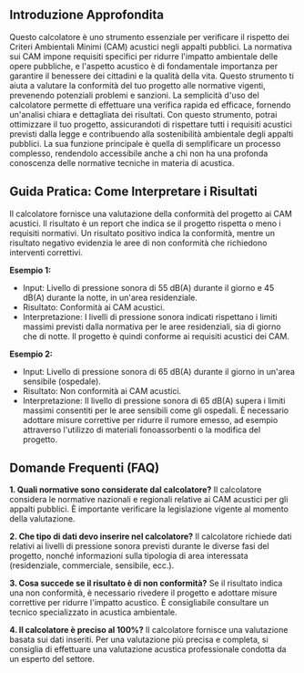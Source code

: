 ## Introduzione Approfondita
Questo calcolatore è uno strumento essenziale per verificare il rispetto dei Criteri Ambientali Minimi (CAM) acustici negli appalti pubblici.  La normativa sui CAM impone requisiti specifici per ridurre l'impatto ambientale delle opere pubbliche, e l'aspetto acustico è di fondamentale importanza per garantire il benessere dei cittadini e la qualità della vita. Questo strumento ti aiuta a valutare la conformità del tuo progetto alle normative vigenti, prevenendo potenziali problemi e sanzioni.  La semplicità d'uso del calcolatore permette di effettuare una verifica rapida ed efficace, fornendo un'analisi chiara e dettagliata dei risultati.  Con questo strumento, potrai ottimizzare il tuo progetto, assicurandoti di rispettare tutti i requisiti acustici previsti dalla legge e contribuendo alla sostenibilità ambientale degli appalti pubblici.  La sua funzione principale è quella di semplificare un processo complesso, rendendolo accessibile anche a chi non ha una profonda conoscenza delle normative tecniche in materia di acustica.

## Guida Pratica: Come Interpretare i Risultati
Il calcolatore fornisce una valutazione della conformità del progetto ai CAM acustici. Il risultato è un report che indica se il progetto rispetta o meno i requisiti normativi.  Un risultato positivo indica la conformità, mentre un risultato negativo evidenzia le aree di non conformità che richiedono interventi correttivi.

**Esempio 1:**
- Input: Livello di pressione sonora di 55 dB(A) durante il giorno e 45 dB(A) durante la notte, in un'area residenziale.
- Risultato: Conformità ai CAM acustici.
- Interpretazione: I livelli di pressione sonora indicati rispettano i limiti massimi previsti dalla normativa per le aree residenziali, sia di giorno che di notte. Il progetto è quindi conforme ai requisiti acustici dei CAM.

**Esempio 2:**
- Input: Livello di pressione sonora di 65 dB(A) durante il giorno in un'area sensibile (ospedale).
- Risultato: Non conformità ai CAM acustici.
- Interpretazione: Il livello di pressione sonora di 65 dB(A) supera i limiti massimi consentiti per le aree sensibili come gli ospedali.  È necessario adottare misure correttive per ridurre il rumore emesso, ad esempio attraverso l'utilizzo di materiali fonoassorbenti o la modifica del progetto.

## Domande Frequenti (FAQ)

**1. Quali normative sono considerate dal calcolatore?**
Il calcolatore considera le normative nazionali e regionali relative ai CAM acustici per gli appalti pubblici.  È importante verificare la legislazione vigente al momento della valutazione.

**2. Che tipo di dati devo inserire nel calcolatore?**
Il calcolatore richiede dati relativi ai livelli di pressione sonora previsti durante le diverse fasi del progetto, nonché informazioni sulla tipologia di area interessata (residenziale, commerciale, sensibile, ecc.).

**3. Cosa succede se il risultato è di non conformità?**
Se il risultato indica una non conformità, è necessario rivedere il progetto e adottare misure correttive per ridurre l'impatto acustico.  È consigliabile consultare un tecnico specializzato in acustica ambientale.

**4. Il calcolatore è preciso al 100%?**
Il calcolatore fornisce una valutazione basata sui dati inseriti.  Per una valutazione più precisa e completa, si consiglia di effettuare una valutazione acustica professionale condotta da un esperto del settore.